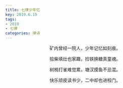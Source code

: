```yaml
---
title: 七律少年忆
key: 2019.6.19
tags: 
- 2019
- 七律
categories: 律诗
---
```


<p align="center">矿内曾经一院人，少年记忆如刻痕。
</p>
<p align="center">拾柴填灶也家趣，捡铁换糖真童魂。
</p>
<p align="center">树梢打雀难觉累，塘汊摸鱼不忌混。
</p>
<p align="center">快乐顽皮读书少，二中却也进校门。
</p>
